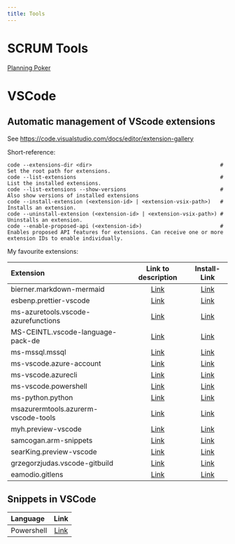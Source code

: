 ```yaml
---
title: Tools
---
```


# SCRUM Tools

[Planning Poker](https://www.pointingpoker.com)

# VSCode

## Automatic management of VScode extensions

See https://code.visualstudio.com/docs/editor/extension-gallery

Short-reference:

````
code --extensions-dir <dir>                                         # Set the root path for extensions.
code --list-extensions                                              # List the installed extensions.
code --list-extensions --show-versions                              # Also show versions of installed extensions
code --install-extension (<extension-id> | <extension-vsix-path>)   # Installs an extension.
code --uninstall-extension (<extension-id> | <extension-vsix-path>) # Uninstalls an extension.
code --enable-proposed-api (<extension-id>)                         # Enables proposed API features for extensions. Can receive one or more extension IDs to enable individually.
````

My favourite extensions:

| Extension       | Link to description | Install-Link |
| :-------------- | :-----------------: | :----------: |
bierner.markdown-mermaid            | [Link](https://marketplace.visualstudio.com/items?itemName=bierner.markdown-mermaid)            | [Link](vscode:extension/bierner.markdown-mermaid)            |
esbenp.prettier-vscode              | [Link](https://marketplace.visualstudio.com/items?itemName=esbenp.prettier-vscode)              | [Link](vscode:extension/esbenp.prettier-vscode)              |
ms-azuretools.vscode-azurefunctions | [Link](https://marketplace.visualstudio.com/items?itemName=ms-azuretools.vscode-azurefunctions) | [Link](vscode:extension/ms-azuretools.vscode-azurefunctions) |
MS-CEINTL.vscode-language-pack-de   | [Link](https://marketplace.visualstudio.com/items?itemName=MS-CEINTL.vscode-language-pack-de)   | [Link](vscode:extension/MS-CEINTL.vscode-language-pack-de)   |
ms-mssql.mssql                      | [Link](https://marketplace.visualstudio.com/items?itemName=ms-mssql.mssql)                      | [Link](vscode:extension/ms-mssql.mssql)                      |
ms-vscode.azure-account             | [Link](https://marketplace.visualstudio.com/items?itemName=ms-vscode.azure-account)             | [Link](vscode:extension/ms-vscode.azure-account)             |
ms-vscode.azurecli                  | [Link](https://marketplace.visualstudio.com/items?itemName=ms-vscode.azurecli)                  | [Link](vscode:extension/ms-vscode.azurecli)                  |
ms-vscode.powershell                | [Link](https://marketplace.visualstudio.com/items?itemName=ms-vscode.powershell)                | [Link](vscode:extension/ms-vscode.powershell)                |
ms-python.python                    | [Link](https://marketplace.visualstudio.com/items?itemName=ms-python.python)                    | [Link](vscode:extension/ms-python.python)                    |
msazurermtools.azurerm-vscode-tools | [Link](https://marketplace.visualstudio.com/items?itemName=msazurermtools.azurerm-vscode-tools) | [Link](vscode:extension/msazurermtools.azurerm-vscode-tools) |
myh.preview-vscode                  | [Link](https://marketplace.visualstudio.com/items?itemName=myh.preview-vscode)                  | [Link](vscode:extension/myh.preview-vscode)                  |
samcogan.arm-snippets               | [Link](https://marketplace.visualstudio.com/items?itemName=samcogan.arm-snippets)               | [Link](vscode:extension/samcogan.arm-snippets)               |
searKing.preview-vscode             | [Link](https://marketplace.visualstudio.com/items?itemName=searKing.preview-vscode)             | [Link](vscode:extension/searKing.preview-vscode)             |
grzegorzjudas.vscode-gitbuild       | [Link](https://marketplace.visualstudio.com/items?itemName=grzegorzjudas.vscode-gitbuild)       | [Link](vscode:extension/grzegorzjudas.vscode-gitbuild)       |
eamodio.gitlens                     | [Link](https://marketplace.visualstudio.com/items?itemName=eamodio.gitlens)                     | [Link](vscode:extension/eamodio.gitlens)                     |

## Snippets in VSCode

| Language        | Link   |
| :-------------- | :----: |
| Powershell      | [Link](https://gist.github.com/rkeithhill/60eaccf1676cf08dfb6f) |